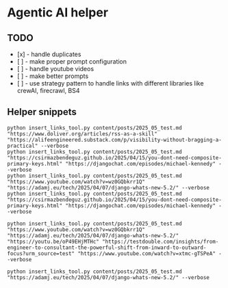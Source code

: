 # Agentic AI helper

## TODO

- \[x\] - handle duplicates
- \[ \] - make proper prompt configuration
- \[ \] - handle youtube videos
- \[ \] - make better prompts
- \[ \] - use strategy pattern to handle links with different libraries like crewAI, firecrawl, BS4

## Helper snippets

```shell
python insert_links_tool.py content/posts/2025_05_test.md "https://www.doliver.org/articles/rss-as-a-skill" "https://alifeengineered.substack.com/p/visibility-without-bragging-a-practical" --verbose
python insert_links_tool.py content/posts/2025_05_test.md "https://csirmazbendeguz.github.io/2025/04/15/you-dont-need-composite-primary-keys.html" "https://djangochat.com/episodes/michael-kennedy" --verbose
python insert_links_tool.py content/posts/2025_05_test.md "https://www.youtube.com/watch?v=wz0GQbkrr1Q" "https://adamj.eu/tech/2025/04/07/django-whats-new-5.2/" --verbose
python insert_links_tool.py content/posts/2025_05_test.md "https://csirmazbendeguz.github.io/2025/04/15/you-dont-need-composite-primary-keys.html" "https://djangochat.com/episodes/michael-kennedy" --verbose

python insert_links_tool.py content/posts/2025_05_test.md "https://www.youtube.com/watch?v=wz0GQbkrr1Q" "https://adamj.eu/tech/2025/04/07/django-whats-new-5.2/"  "https://youtu.be/oP49EHjMTHc" "https://testdouble.com/insights/from-engineer-to-consultant-the-powerful-shift-from-inward-to-outward-focus?urm_source=test" "https://www.youtube.com/watch?v=xtmc-gTSPeA" --verbose

python insert_links_tool.py content/posts/2025_05_test.md "https://adamj.eu/tech/2025/04/07/django-whats-new-5.2/" --verbose
```
